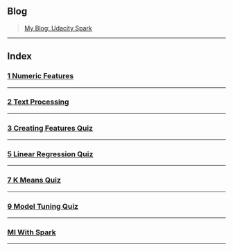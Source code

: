## Blog

> [My Blog: Udacity Spark](https://zacks.one/udacity-spark/)

---

## Index

### [1 Numeric Features](./1_numeric_features.ipynb)

---

### [2 Text Processing](./2_text_processing.ipynb)

---

### [3 Creating Features Quiz](./3_creating_features_quiz.ipynb)

---

### [5 Linear Regression Quiz](./5_linear_regression_quiz.ipynb)

---

### [7 K Means Quiz](./7_k_means_quiz.ipynb)

---

### [9 Model Tuning Quiz](./9_model_tuning_quiz.ipynb)

---

### [Ml With Spark](./ml_with_spark.ipynb)

---

